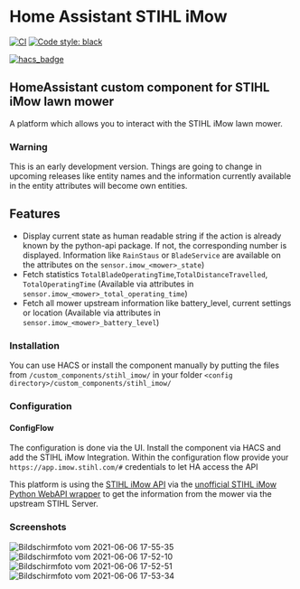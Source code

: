 
# Home Assistant STIHL iMow
[![CI](https://github.com/ChrisHaPunkt/ha-stihl-imow/actions/workflows/validate_via_cron.yaml/badge.svg?branch=main)](https://github.com/ChrisHaPunkt/ha-stihl-imow/actions/workflows/validate_via_cron.yaml)
[![Code style: black](https://img.shields.io/badge/code%20style-black-000000.svg)](https://github.com/ambv/black)


[![hacs_badge](https://img.shields.io/badge/HACS-Default-orange.svg)](https://github.com/custom-components/hacs)

## HomeAssistant custom component for STIHL iMow lawn mower
A platform which allows you to interact with the STIHL iMow lawn mower.

### Warning
This is an early development version. Things are going to change in upcoming releases like entity names and the information currently available in the entity attributes will become own entities. 

## Features
* Display current state as human readable string if the action is already known by the python-api package. If not, the corresponding number is displayed. Information like `RainStaus` or `BladeService` are available on the attributes on the `sensor.imow_<mower>_state`) 
* Fetch statistics `TotalBladeOperatingTime`,`TotalDistanceTravelled`, `TotalOperatingTime` (Available via attributes in `sensor.imow_<mower>_total_operating_time`)
* Fetch all mower upstream information like battery_level, current settings or location (Available via attributes in `sensor.imow_<mower>_battery_level`)

### Installation
You can use HACS or install the component manually by putting the files from `/custom_components/stihl_imow/` in your folder `<config directory>/custom_components/stihl_imow/` 
### Configuration
#### ConfigFlow

The configuration is done via the UI. Install the component via HACS and add the STIHL iMow Integration. Within the configuration flow provide your `https://app.imow.stihl.com/#` credentials to let HA access the API


This platform is using the [STIHL iMow API](https://app.imow.stihl.com/#) via the [unofficial STIHL iMow Python WebAPI wrapper](https://github.com/ChrisHaPunkt/stihl-imow-webapi) to 
get the information from the mower via the upstream STIHL Server.

### Screenshots

![Bildschirmfoto vom 2021-06-06 17-55-35](https://user-images.githubusercontent.com/4389395/120931107-71e1b480-c6f0-11eb-8a3b-ceb1fd82c8dc.png)  
![Bildschirmfoto vom 2021-06-06 17-52-10](https://user-images.githubusercontent.com/4389395/120931060-42cb4300-c6f0-11eb-9573-d91162d25506.png)  
![Bildschirmfoto vom 2021-06-06 17-52-51](https://user-images.githubusercontent.com/4389395/120931062-452d9d00-c6f0-11eb-8299-b160addc2fce.png)  
![Bildschirmfoto vom 2021-06-06 17-53-34](https://user-images.githubusercontent.com/4389395/120931065-45c63380-c6f0-11eb-9689-3fc8caf51ab1.png)  


